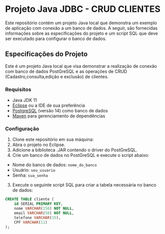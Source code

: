 # Projeto Java JDBC - CRUD CLIENTES

Este repositório contém um projeto Java local que demonstra um exemplo de aplicação com conexão a um banco de dados. A seguir, são fornecidas informações sobre as especificações do projeto e um script SQL que deve ser executado para configurar o banco de dados.

## Especificações do Projeto

Este é um projeto Java local que visa demonstrar a realização de conexão com banco de dados PostGreSQL e as operações de CRUD (Cadastro,consulta,edição e exclusão) de clientes.

### Requisitos

- Java JDK 11
- [Eclipse](https://www.eclipse.org/) ou a IDE de sua preferência
- [PostgreSQL](https://www.postgresql.org/) (versão 14) como banco de dados
- [Maven](https://maven.apache.org/) para gerenciamento de dependências

### Configuração

1. Clone este repositório em sua máquina:
2. Abra o projeto no Eclipse.
3. Adicione a biblioteca .JAR contendo o driver do PostGreSQL.
4. Crie um banco de dados no PostGreSQL e execute o script abaixo:

- Nome do banco de dados: `nome_do_banco`
- Usuário: `seu_usuario`
- Senha: `sua_senha`

3. Execute o seguinte script SQL para criar a tabela necessária no banco de dados:

```sql
CREATE TABLE cliente (
    id SERIAL PRIMARY KEY,
    nome VARCHAR(150) NOT NULL,
    email VARCHAR(50) NOT NULL,
    telefone VARCHAR(15),
    CPF VARCHAR(11)
);

```
